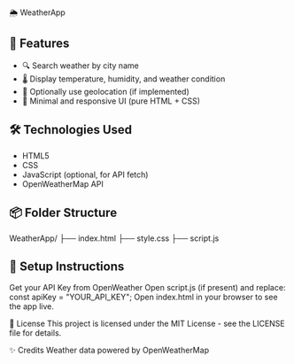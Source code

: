  🌦️ WeatherApp

## 🚀 Features
 
- 🔍 Search weather by city name  
- 🌡️ Display temperature, humidity, and weather condition
- 📍 Optionally use geolocation (if implemented) 
- 🧼 Minimal and responsive UI (pure HTML + CSS)

## 🛠️ Technologies Used
- HTML5
- CSS   
- JavaScript (optional, for API fetch) 
- OpenWeatherMap API

## 📦 Folder Structure

WeatherApp/
├── index.html
├── style.css
├── script.js 

## 🔧 Setup Instructions
Get your API Key from OpenWeather
Open script.js (if present) and replace:
const apiKey = "YOUR_API_KEY";
Open index.html in your browser to see the app live.

📄 License
This project is licensed under the MIT License - see the LICENSE file for details.

✨ Credits
Weather data powered by OpenWeatherMap
